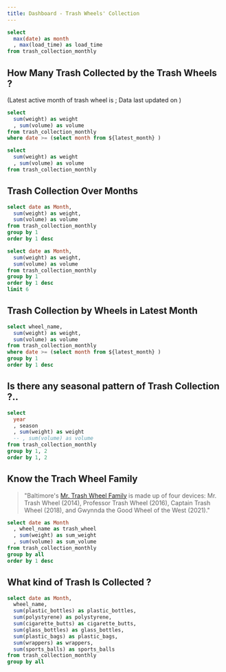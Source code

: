 ```yaml
---
title: Dashboard - Trash Wheels' Collection
---
```


```sql latest_month
select 
  max(date) as month
  , max(load_time) as load_time
from trash_collection_monthly
```

## How Many Trash Collected by the Trash Wheels ?

(Latest active month of trash wheel is <Value
    data={latest_month}
    value="month"
/>; Data last updated on <Value
    data={latest_month}
    value="load_time"
/>)

```sql latest_month_sum
select 
  sum(weight) as weight
  , sum(volume) as volume
from trash_collection_monthly
where date >= (select month from ${latest_month} )
```

```sql total_sum
select 
  sum(weight) as weight
  , sum(volume) as volume
from trash_collection_monthly
```


<BigValue
    title="Latest month weight"
    data={latest_month_sum}
    value="weight"
/>

<BigValue
    title="Latest month volume"
    data={latest_month_sum}
    value="volume"
/>

<BigValue
    title="Total weight"
    data={total_sum}
    value="weight"
/>

<BigValue
    title="Total volume"
    data={total_sum}
    value="volume"
/>


## Trash Collection Over Months
<Grid cols=2>
<LineChart
	data={monthly_data}
	x="Month"
	y="weight"
  y2="volume" 
/>

<DataTable 
	data={latest_6month_data}
  limit=6
/>
</Grid>

```sql monthly_data
select date as Month,
  sum(weight) as weight,
  sum(volume) as volume
from trash_collection_monthly
group by 1
order by 1 desc
```

```sql latest_6month_data
select date as Month,
  sum(weight) as weight,
  sum(volume) as volume
from trash_collection_monthly
group by 1
order by 1 desc
limit 6
```

## Trash Collection by Wheels in Latest Month

<Grid cols=2>
<BarChart
  data={by_wheel_this_month}
	x="wheel_name"
	y="weight"
  order="weight desc"
/>

<BarChart
	data={by_wheel_this_month}
	x="wheel_name"
	y="volume"
  order="volume desc"
/>
</Grid>

```sql by_wheel_this_month
select wheel_name,
  sum(weight) as weight,
  sum(volume) as volume
from trash_collection_monthly
where date >= (select month from ${latest_month} )
group by 1
order by 1 desc
```

## Is there any seasonal pattern of Trash Collection ?..

```sql sesonal_by_year
select 
  year
  , season
  , sum(weight) as weight
  -- , sum(volume) as volume
from trash_collection_monthly
group by 1, 2
order by 1, 2
```

<LineChart
	data={sesonal_by_year}
	x="season"
	y="weight"
  series="year"
  order="year"
/>

## Know the Trach Wheel Family

> "Baltimore's [Mr. Trash Wheel Family](https://www.mrtrashwheel.com/trash-wheel-family) is made up of four devices: Mr. Trash Wheel (2014), Professor Trash Wheel (2016), Captain Trash Wheel (2018), and Gwynnda the Good Wheel of the West (2021)."

<Grid cols=2>
<AreaChart 
	data={monthly_by_wheel}
	x="Month"
	y="weight"
  series=trash_wheel
/>

<!-- <DataTable 
	data={latest_6month_data}
  limit=6
/> -->
</Grid>

```sql monthly_by_wheel
select date as Month
  , wheel_name as trash_wheel
  , sum(weight) as sum_weight
  , sum(volume) as sum_volume
from trash_collection_monthly
group by all
order by 1 desc
```

## What kind of Trash Is Collected ?
```sql num_by_category
select date as Month,
  wheel_name,
  sum(plastic_bottles) as plastic_bottles,
  sum(polystyrene) as polystyrene,
  sum(cigarette_butts) as cigarette_butts,
  sum(glass_bottles) as glass_bottles,
  sum(plastic_bags) as plastic_bags,
  sum(wrappers) as wrappers,
  sum(sports_balls) as sports_balls
from trash_collection_monthly
group by all
```
